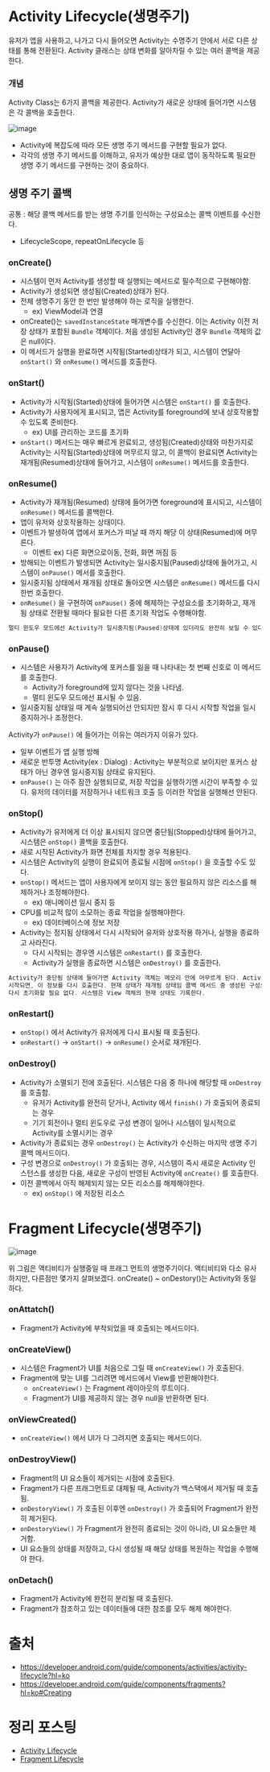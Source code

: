 # Activity Lifecycle(생명주기)

유저가 앱을 사용하고, 나가고 다시 들어오면 Activity는 수명주기 안에서 서로 다른 상태를 통해 전환된다. Activity 클래스는 상태 변화를 알아차릴 수 있는 여러 콜백을 제공한다.

### 개념

Activity Class는 6가지 콜백을 제공한다. Activity가 새로운 상태에 들어가면 시스템은 각 콜백을 호출한다. 

![image](https://github.com/AndroidStudy00-s/Android/assets/70135188/6d33a9f4-bfc4-4474-9271-3e2311e3e3e0)


- Activity에 복잡도에 따라 모든 생명 주기 메서드를 구현할 필요가 없다.
- 각각의 생명 주기 메서드를 이해하고, 유저가 예상한 대로 앱이 동작하도록 필요한 생명 주기 메서드를 구현하는 것이 중요하다.

## 생명 주기 콜백

공통 : 해당 콜백 메서드를 받는 생명 주기를 인식하는 구성요소는 콜백 이벤트를 수신한다.

- LifecycleScope, repeatOnLifecycle 등

### onCreate()

- 시스템이 먼저 Activity를 생성할 때 실행되는 메서드로 필수적으로 구현해야함.
- Activity가 생성되면 생성됨(Created)상태가 된다.
- 전체 생명주기 동안 한 번만 발생해야 하는 로직을 실행한다.
    - ex) ViewModel과 연결
- onCreate()는 `savedInstanceState` 매개변수를 수신한다. 이는 Activity 이전 저장 상태가 포함된 `Bundle` 객체이다. 처음 생성된 Activity인 경우 `Bundle` 객체의 값은 null이다.
- 이 메서드가 실행을 완료하면 시작됨(Started)상태가 되고, 시스템이 연달아 `onStart()` 와 `onResume()` 메서드를 호출한다.

### onStart()

- Activity가 시작됨(Started)상태에 들어가면 시스템은 `onStart()` 를 호출한다.
- Activity가 사용자에게 표시되고, 앱은 Activity를 foreground에 보내 상호작용할 수 있도록 준비한다.
    - ex) UI를 관리하는 코드를 초기화
- `onStart()` 메서드는 매우 빠르게 완료되고, 생성됨(Created)상태와 마찬가지로 Activity는 시작됨(Started)상태에 머무르지 않고, 이 콜백이 완료되면 Activity는 재개됨(Resumed)상태에 들어가고, 시스템이 `onResume()` 메서드를 호출한다.

### onResume()

- Activity가 재개됨(Resumed) 상태에 들어가면 foreground에 표시되고, 시스템이 `onResume()` 메서드를 콜백한다.
- 앱이 유저와 상호작용하는 상태이다.
- 이벤트가 발생하여 앱에서 포커스가 떠날 때 까지 해당 이 상태(Resumed)에 머무른다.
    - 이벤트 ex) 다른 화면으로이동, 전화, 화면 꺼짐 등
- 방해되는 이벤트가 발생되면 Activity는 일시중지됨(Paused)상태에 들어가고, 시스템이 `onPause()` 메서를 호출한다.
- 일시중지됨 상태에서 재개됨 상태로 돌아오면 시스템은 `onResume()` 메서드를 다시 한번 호출한다.
- `onResume()` 을 구현하여 `onPause()` 중에 해제하는 구성요소를 초기화하고, 재개됨 상태로 전환될 때마다 필요한 다른 초기화 작업도 수행해야함.

```kotlin
멀티 윈도우 모드에선 Activity가 일시중지됨(Paused)상태에 있더라도 완전히 보일 수 있다.
```

### onPause()

- 시스템은 사용자가 Activity에 포커스를 잃을 때 나타내는 첫 번째 신호로 이 메서드를 호출한다.
    - Activity가 foreground에 있지 않다는 것을 나타냄.
    - 멀티 윈도우 모드에선 표시될 수 있음.
- 일시중지됨 상태일 때 계속 실행되어선 안되지만 잠시 후 다시 시작할 작업을 일시 중지하거나 조정한다.

Activity가  `onPause()` 에 들어가는 이유는 여러가지 이유가 있다.

- 일부 이벤트가 앱 실행 방해
- 새로운 반투명 Activity(ex : Dialog) : Activity는 부분적으로 보이지만 포커스 상태가 아닌 경우엔 일시중지됨 상태로 유지된다.
- `onPause()` 는 아주 잠깐 실행되므로, 저장 작업을 실행하기엔 시간이 부족할 수 있다. 유저의 데이터를 저장하거나 네트워크 호출 등 이러한 작업을 실행해선 안된다.

### onStop()

- Activity가 유저에게 더 이상 표시되지 않으면 중단됨(Stopped)상태에 들어가고, 시스템은 `onStop()` 콜백을 호출한다.
- 새로 시작된 Activity가 화면 전체를 차지할 경우 적용된다.
- 시스템은 Activity의 실행이 완료되어 종료될 시점에 `onStop()` 을 호출할 수도 있다.
- `onStop()` 메서드는 앱이 사용자에게 보이지 않는 동안 필요하지 않은 리소스를 해제하거나 조정해야한다.
    - ex) 애니메이션 일시 중지 등
- CPU를 비교적 많이 소모하는 종료 작업을 실행해야한다.
    - ex) 데이터베이스에 정보 저장
- Activity는 정지됨 상태에서 다시 시작되어 유저와 상호작용 하거나, 실행을 종료하고 사라진다.
    - 다시 시작되는 경우엔 시스템은 `onRestart()` 를 호출한다.
    - Activity가 실행을 종료하면 시스템은 `onDestroy()` 를 호출한다.

```kotlin
Activity가 중단됨 상태에 들어가면 Activity 객체는 메모리 안에 머무르게 된다. Activity가 다시
시작되면, 이 정보를 다시 호출한다. 현재 상태가 재개됨 상태임 콜백 메서드 중 생성된 구성요소는
다시 초기화할 필요 없다. 시스템은 View 객체의 현재 상태도 기록한다.
```

### onRestart()

- `onStop()` 에서 Activity가 유저에게 다시 표시될 때 호출된다.
- `onRestart()` → `onStart()` → `onResume()` 순서로 재개된다.

### onDestroy()

- Activity가 소멸되기 전에 호출된다. 시스템은 다음 중 하나에 해당할 때 `onDestroy` 를 호출함.
    - 유저가 Activity를 완전히 닫거나, Activity 에서 `finish()` 가 호출되어 종료되는 경우
    - 기기 회전이나 멀티 윈도우로 구성 변경이 일어나 시스템이 일시적으로 Activity를 소멸시키는 경우
- Activity가 종료되는 경우 `onDestroy()` 는 Activity가 수신하는 마지막 생명 주기 콜백 메서드이다.
- 구성 변경으로 `onDestroy()` 가 호출되는 경우, 시스템이 즉시 새로운 Activity 인스턴스를 생성한 다음, 새로운 구성이 반영된 Activity에 `onCreate()` 를 호출한다.
- 이전 콜백에서 아직 해제되지 않는 모든 리소스를 해제해야한다.
    - ex) `onStop()` 에 저장된 리소스

# Fragment Lifecycle(생명주기)
![image](https://github.com/AndroidStudy00-s/Android/assets/70135188/53b48cb7-1c56-4553-8237-4580b2aef48f)

위 그림은 액티비티가 실행중일 때 프래그 먼트의 생명주기이다. 액티비티와 다소 유사하지만, 다른점만 몇가지 살펴보겠다. onCreate() ~ onDestory()는 Activity와 동일하다.

### onAttatch()

- Fragment가 Activity에 부착되었을 때 호출되는 메서드이다.

### onCreateView()

- 시스템은 Fragment가 UI를 처음으로 그릴 때 `onCreateView()` 가 호출된다.
- Fragment에 맞는 UI를 그리려면 메서드에서 View를 반환해야한다.
    - `onCreateView()` 는 Fragment 레이아웃의 루트이다.
    - Fragment가 UI를 제공하지 않는 경우 null을 반환하면 된다.

### onViewCreated()

- `onCreateView()` 에서 UI가 다 그려지면 호출되는 메서드이다.

### onDestroyView()

- Fragment의 UI 요소들이 제거되는 시점에 호출된다.
- Fragment가 다른 프래그먼트로 대체될 때, Activity가 백스택에서 제거될 때 호출됨.
- `onDestoryView()` 가 호출된 이후엔 `onDestroy()` 가 호출되어 Fragment가 완전히 제거된다.
- `onDestoryView()` 가 Fragment가 완전히 종료되는 것이 아니라, UI 요소들만 제거함.
- UI 요소들의 상태를 저장하고, 다시 생성될 때 해당 상태를 복원하는 작업을 수행해야 한다.

### onDetach()

- Fragment가 Activity에 완전히 분리될 때 호출된다.
- Fragment가 참조하고 있는 데이터들에 대한 참조를 모두 해제 해야한다.


# 출처
- https://developer.android.com/guide/components/activities/activity-lifecycle?hl=ko
- https://developer.android.com/guide/components/fragments?hl=ko#Creating

# 정리 포스팅
- [Activity Lifecycle](https://dev-jiwon.notion.site/Activity-Lifecycle-d0fa93cb0c144f58a56642a37540cb98)
- [Fragment Lifecycle](https://dev-jiwon.notion.site/Fragment-Lifecycle-e4bb11a93bd64b52aa1696ac39a164cb)


